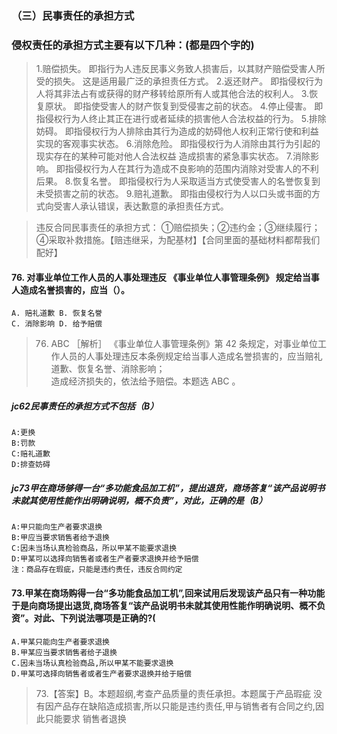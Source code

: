 ### （三）民事责任的承担方式
### 侵权责任的承担方式主要有以下几种：(都是四个字的)
>   1.赔偿损失。
        即指行为人违反民事义务致人损害后，以其财产赔偿受害人所受的损失。
       这是适用最广泛的承担责任方式。
    2.返还财产。
        即指侵权行为人将其非法占有或获得的财产移转给原所有人或其他合法的权利人。
    3.恢复原状。
        即指使受害人的财产恢复到受侵害之前的状态。
    4.停止侵害。
        即指侵权行为人终止其正在进行或者延续的损害他人合法权益的行为。
    5.排除妨碍。
        即指侵权行为人排除由其行为造成的妨碍他人权利正常行使和利益实现的客观事实状态。
    6.消除危险。
        即指侵权行为人消除由其行为引起的现实存在的某种可能对他人合法权益
        造成损害的紧急事实状态。
    7.消除影响。
        即指侵权行为人在其行为造成不良影响的范围内消除对受害人的不利后果。
    8.恢复名誉。
        即指侵权行为人采取适当方式使受害人的名誉恢复到未受损害之前的状态。
    9.赔礼道歉。
        即指由侵权行为人以口头或书面的方式向受害人承认错误，表达歉意的承担责任方式。
    
>   违反合同民事责任的承担方式：
       ①赔偿损失；②违约金；③继续履行；④采取补救措施。【赔违继采，为配基材】【合同里面的基础材料都帮我们配好】

#### 76. 对事业单位工作人员的人事处理违反 《事业单位人事管理条例》 规定给当事人造成名誉损害的，应当（）。
    A. 赔礼道歉 B. 恢复名誉
    C. 消除影响 D. 给予赔偿
>   76. ABC ［解析］ 《事业单位人事管理条例》第 42 条规定，对事业单位工 
    作人员的人事处理违反本条例规定给当事人造成名誉损害的，应当赔礼道歉、恢复名誉、消除影响；   
    造成经济损失的，依法给予赔偿。本题选 ABC 。   

##### jc62民事责任的承担方式不包括（B）
    A:更换
    B:罚款
    C:赔礼道歉
    D:排查妨碍
    



##### jc73甲在商场够得一台“多功能食品加工机”，提出退货，商场答复“该产品说明书未就其使用性能作出明确说明，概不负责”，对此，正确的是（B）
    A:甲只能向生产者要求退换
    B:甲应当要求销售者给予退换
    C:因未当场认真检验商品，所以甲某不能要求退换
    D:甲某可以选择向销售者或者生产者要求退换并给予赔偿
    注：商品存在瑕疵，只能是违约责任，违反合同约定

#### 73.甲某在商场购得一台“多功能食品加工机”,回来试用后发现该产品只有一种功能于是向商场提出退货,商场答复“该产品说明书未就其使用性能作明确说明、概不负资”。对此、下列说法哪项是正确的?(
    A.甲某只能向生产者要求退换
    B.甲某应当要求销售者给子退换
    C.因未当场认真检验商品,所以甲某不能要求退换
    D.甲某可选择向销售者或者生产者要求退换并给于赔偿
>   73.【答案】B。本题超纲,考查产品质量的责任承担。本题属于产品瑕疵
    没有因产品存在缺陷造成损害,所以只能是违约责任,甲与销售者有合同之约,因此只能要求
    销售者退换




    